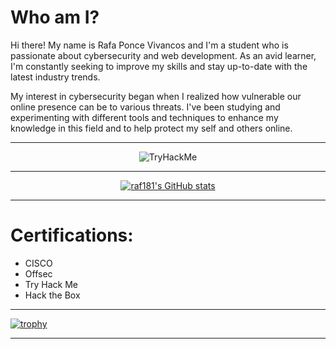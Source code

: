 # Who am I?
Hi there! My name is Rafa Ponce Vivancos and I'm a student who is passionate about cybersecurity and web development. As an avid learner, I'm constantly seeking to improve my skills and stay up-to-date with the latest industry trends.

My interest in cybersecurity began when I realized how vulnerable our online presence can be to various threats. I've been studying and experimenting with different tools and techniques to enhance my knowledge in this field and to help protect my self and others online.
<hr>
<p align="center">
  <img src="https://tryhackme-badges.s3.amazonaws.com/raf181.png" alt="TryHackMe">
</p>
<hr>
<p align="center">
<a href="http://www.github.com/raf181"><img src="https://github-readme-stats.vercel.app/api?username=raf181&show_icons=true&hide=&count_private=true&title_color=3382ed&text_color=ffffff&icon_color=facc15&bg_color=1c1917&hide_border=true&show_icons=true" alt="raf181's GitHub stats" /></a>
<!-- [![GitHub Streak](https://streak-stats.demolab.com?user=raf181&theme=dracula&hide_border=true&border_radius=10&date_format=M%20j%5B%2C%20Y%5D)](https://git.io/streak-stats) -->
</p>
<hr>

# Certifications:
- CISCO
- Offsec
- Try Hack Me
- Hack the Box

<hr>

[![trophy](https://github-profile-trophy.vercel.app/?username=raf181&theme=darkhub)](https://github.com/ryo-ma/github-profile-trophy)
<hr>

<!-- ### Active Projects
![image](https://github.com/user-attachments/assets/bccf410a-0d2e-4677-ae02-abb910cb4bff)
![webbed](https://github.com/user-attachments/assets/29c18832-23f8![hashcracker](https://github.com/user-attachments/assets/820f994c-8ee0-4fb0-b94b-687409035478)
-407e-953b-8a4d9546e7e7)
![cyber-threat-management](https://github.com/user-attachments/assets/fe7e658e-39ab-48bf-b765-22c5daf55188)


![owasptop10](https://gith![our-favorite-seabird](https://github.com/user-attachments/assets/fef4dddc-b9fc-46dd-8fa4-04fd1f7aaad4)
ub.com/user-attachments/assets/4022ca1e-b96d-4d7d-ac63-1f2a0096c097)
![mrrobot](https://github.com/user-attachments/assets/3aa1bd4a-ace6-4305-9566-0dd0c7ea98bd)
![our-favorite-seabird](https://github.com/user-attachments/assets/7e98d3a2-fcca-4c1b-b5dc-6e371a066de9)

![hashcracker](https://github.com/user-attachments/assets/e0e6e260-e969-48e9-8419-95bd9fbd7c86)
![iacsecurity](https://github.com/user-attachments/assets/bc1ac69e-22a4-463d-bdc5-5fb569da175c)
![introtosecurityengineering](https://github.com/user-attachments/assets/e7166c8e-c22a-424b-8b03-d554e064faa8)

